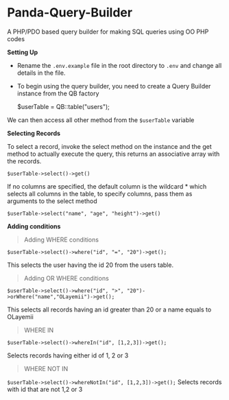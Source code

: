 # Panda-Query-Builder
A PHP/PDO based query builder for making SQL queries using OO PHP codes


**Setting Up**

 - Rename the `.env.example` file in the root directory to `.env` and change all details in the file.
 - To begin using the query builder, you need to create a Query Builder
   instance from the QB factory

    $userTable = QB::table("users");

We can then access all other method from the `$userTable` variable

**Selecting Records**

To select a record, invoke the select method on the instance and the get method to actually execute the query, this returns an associative array with the records.

`$userTable->select()->get()`

If no columns are specified, the default column is the wildcard * which selects all columns in the table, to specify columns, pass them as arguments to the select method

`$userTable->select("name", "age", "height")->get()`

**Adding conditions**

> Adding WHERE conditions


`$userTable->select()->where("id", "=", "20")->get();`

This selects the user having the id 20 from the users table.

> Adding OR WHERE conditions


    
`$userTable->select()->where("id", ">", "20")->orWhere("name","OLayemii")->get();`

This selects all records having an id greater than 20 or a name equals to OLayemii

> WHERE IN

`$userTable->select()->whereIn("id", [1,2,3])->get();`

Selects records having either id of 1, 2 or 3

> WHERE NOT IN

`$userTable->select()->whereNotIn("id", [1,2,3])->get();`
Selects records with id that are not 1,2 or 3
 




